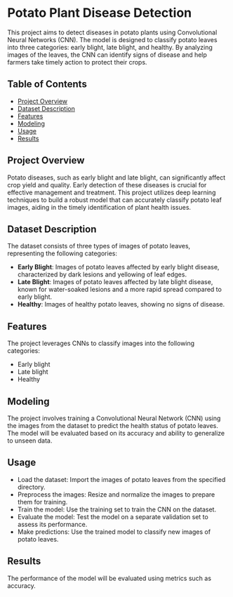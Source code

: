 # Potato Plant Disease Detection

This project aims to detect diseases in potato plants using Convolutional Neural Networks (CNN). The model is designed to classify potato leaves into three categories: early blight, late blight, and healthy. By analyzing images of the leaves, the CNN can identify signs of disease and help farmers take timely action to protect their crops.

## Table of Contents

- [Project Overview](#project-overview)
- [Dataset Description](#dataset-description)
- [Features](#features)
- [Modeling](#modeling)
- [Usage](#usage)
- [Results](#results)


## Project Overview

Potato diseases, such as early blight and late blight, can significantly affect crop yield and quality. Early detection of these diseases is crucial for effective management and treatment. This project utilizes deep learning techniques to build a robust model that can accurately classify potato leaf images, aiding in the timely identification of plant health issues.

## Dataset Description

The dataset consists of three types of images of potato leaves, representing the following categories:

- **Early Blight**: Images of potato leaves affected by early blight disease, characterized by dark lesions and yellowing of leaf edges.
- **Late Blight**: Images of potato leaves affected by late blight disease, known for water-soaked lesions and a more rapid spread compared to early blight.
- **Healthy**: Images of healthy potato leaves, showing no signs of disease.

## Features

The project leverages CNNs to classify images into the following categories:

- Early blight
- Late blight
- Healthy

## Modeling

The project involves training a Convolutional Neural Network (CNN) using the images from the dataset to predict the health status of potato leaves. The model will be evaluated based on its accuracy and ability to generalize to unseen data.

## Usage

- Load the dataset: Import the images of potato leaves from the specified directory.
- Preprocess the images: Resize and normalize the images to prepare them for training.
- Train the model: Use the training set to train the CNN on the dataset.
- Evaluate the model: Test the model on a separate validation set to assess its performance.
- Make predictions: Use the trained model to classify new images of potato leaves.

## Results

The performance of the model will be evaluated using metrics such as accuracy.
